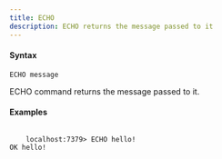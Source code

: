 ```yaml
---
title: ECHO
description: ECHO returns the message passed to it
---
```


<!-- This file is automatically generated. Any modifications made directly to this file
  may be overwritten. For more details on how this file is generated and how to use
  the related commands, refer to the documentation available in the `internal/cmd/cmd_*.go` files.
-->

#### Syntax

```
ECHO message
```

ECHO command returns the message passed to it.

#### Examples

```

	localhost:7379> ECHO hello!
OK hello!
```
